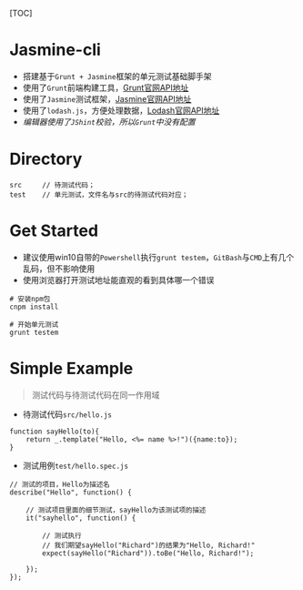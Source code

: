 [TOC]

# Jasmine-cli

 - 搭建基于`Grunt + Jasmine`框架的单元测试基础脚手架
 - 使用了`Grunt`前端构建工具，[Grunt官网API地址](http://www.gruntjs.net/)
 - 使用了`Jasmine`测试框架，[Jasmine官网API地址](https://jasmine.github.io/index.html)
 - 使用了`lodash.js`，方便处理数据，[Lodash官网API地址](https://lodash.com/)
 - *编辑器使用了`JShint`校验，所以`Grunt`中没有配置*

# Directory

```
src     // 待测试代码；
test    // 单元测试，文件名与src的待测试代码对应；
```

# Get Started

 - 建议使用win10自带的`Powershell`执行`grunt testem`，`GitBash`与`CMD`上有几个乱码，但不影响使用
 - 使用浏览器打开测试地址能直观的看到具体哪一个错误

```
# 安装npm包
cnpm install

# 开始单元测试
grunt testem
```

# Simple Example

> 测试代码与待测试代码在同一作用域

 - 待测试代码`src/hello.js`

```
function sayHello(to){
    return _.template("Hello, <%= name %>!")({name:to});
}
```

 - 测试用例`test/hello.spec.js`
```
// 测试的项目，Hello为描述名
describe("Hello", function() {

    // 测试项目里面的细节测试，sayHello为该测试项的描述
    it("sayhello", function() {

        // 测试执行
        // 我们期望sayHello("Richard")的结果为"Hello, Richard!"
        expect(sayHello("Richard")).toBe("Hello, Richard!");

    });
});
```